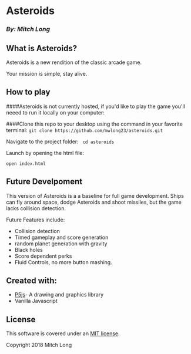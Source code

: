 # Asteroids

### _By: Mitch Long_


## What is Asteroids?

Asteroids is a new rendition of the classic arcade game.  

Your mission is simple, stay alive. 


## How to play

####Asteroids is not currently hosted, if you'd like to play the game you'll neeed to run it locally on your computer: 

####Clone this repo to your desktop using the command in your favorite terminal:
  ```git clone https://github.com/mwlong23/asteroids.git```

Navigate to the project folder:
  ``` cd asteroids```

Launch by opening the html file:

  ```open index.html```

  ## Future Develpoment

This version of Asteroids is a a baseline for full game development.  Ships can fly around space, dodge Asteroids and shoot missiles, but the game lacks collision detection.  

  Future Features include: 

  * Collision detection
  * Timed gameplay and score generation
  * random planet generation with gravity
  * Black holes
  * Score dependent perks
  * Fluid Controls, no more button mashing.

  ## Created with: 

  * [P5js](https://p5js.org/)- A drawing and graphics library
  * Vanilla Javascript

  ## License

  This software is covered under an [MIT license](https://opensource.org/licenses/MIT).

Copyright 2018 Mitch Long


